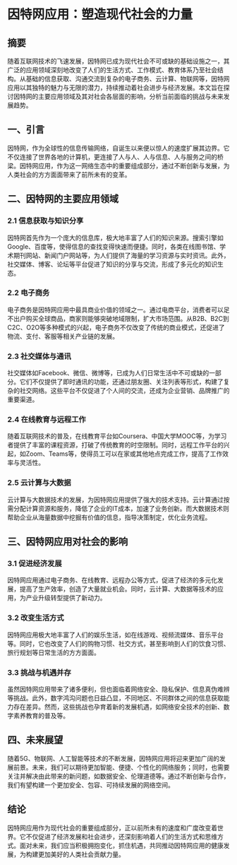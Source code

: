 # 因特网应用：塑造现代社会的力量

## 摘要

随着互联网技术的飞速发展，因特网已成为现代社会不可或缺的基础设施之一，其广泛的应用领域深刻地改变了人们的生活方式、工作模式、教育体系乃至社会结构。从基础的信息获取、沟通交流到复杂的电子商务、云计算、物联网等，因特网应用以其独特的魅力与无限的潜力，持续推动着社会进步与经济发展。本文旨在探讨因特网的主要应用领域及其对社会各层面的影响，分析当前面临的挑战与未来发展趋势。

## 一、引言

因特网，作为全球性的信息传输网络，自诞生以来便以惊人的速度扩展其边界。它不仅连接了世界各地的计算机，更连接了人与人、人与信息、人与服务之间的桥梁。因特网应用，作为这一网络生态中的重要组成部分，通过不断创新与发展，为人类社会的方方面面带来了前所未有的变革。

## 二、因特网的主要应用领域

### 2.1 信息获取与知识分享

因特网首先作为一个庞大的信息库，极大地丰富了人们的知识来源。搜索引擎如Google、百度等，使得信息的查找变得快速而便捷。同时，各类在线图书馆、学术期刊网站、新闻门户网站等，为人们提供了海量的学习资源与实时资讯。此外，社交媒体、博客、论坛等平台促进了知识的分享与交流，形成了多元化的知识生态。

### 2.2 电子商务

电子商务是因特网应用中最具商业价值的领域之一。通过电商平台，消费者可以足不出户购买全球商品，商家则能够突破地域限制，扩大市场范围。从B2B、B2C到C2C、O2O等多种模式的兴起，电子商务不仅改变了传统的商业模式，还促进了物流、支付、客服等相关产业链的发展。

### 2.3 社交媒体与通讯

社交媒体如Facebook、微信、微博等，已成为人们日常生活中不可或缺的一部分。它们不仅提供了即时通讯的功能，还通过朋友圈、关注列表等形式，构建了复杂的社交网络。这些平台不仅促进了个人间的交流，还成为企业营销、品牌推广的重要渠道。

### 2.4 在线教育与远程工作

随着互联网技术的普及，在线教育平台如Coursera、中国大学MOOC等，为学习者提供了丰富的课程资源，打破了传统教育的时空限制。同时，远程工作平台的兴起，如Zoom、Teams等，使得员工可以在家或其他地点完成工作，提高了工作效率与灵活性。

### 2.5 云计算与大数据

云计算与大数据技术的发展，为因特网应用提供了强大的技术支持。云计算通过按需分配计算资源和服务，降低了企业的IT成本，加速了业务创新。而大数据技术则帮助企业从海量数据中挖掘有价值的信息，指导决策制定，优化业务流程。

## 三、因特网应用对社会的影响

### 3.1 促进经济发展

因特网应用通过电子商务、在线教育、远程办公等方式，促进了经济的多元化发展，提高了生产效率，创造了大量就业机会。同时，云计算、大数据等技术的应用，为产业升级转型提供了新动力。

### 3.2 改变生活方式

因特网应用极大地丰富了人们的娱乐生活，如在线游戏、视频流媒体、音乐平台等。同时，它也改变了人们的购物习惯、社交方式，甚至影响到人们的饮食习惯、旅行规划等日常生活的方方面面。

### 3.3 挑战与机遇并存

虽然因特网应用带来了诸多便利，但也面临着网络安全、隐私保护、信息真伪难辨等挑战。此外，数字鸿沟问题也日益凸显，不同地区、不同群体之间的信息获取能力存在差异。然而，这些挑战也孕育着新的发展机遇，如网络安全技术的创新、数字素养教育的普及等。

## 四、未来展望

随着5G、物联网、人工智能等技术的不断发展，因特网应用将迎来更加广阔的发展前景。未来，我们可以期待更加智能、便捷、个性化的网络服务；同时，也需要关注并解决由此带来的新问题，如数据安全、伦理道德等。通过不断创新与合作，我们有望构建一个更加安全、包容、可持续发展的网络空间。

## 结论

因特网应用作为现代社会的重要组成部分，正以前所未有的速度和广度改变着世界。它不仅促进了经济发展和社会进步，还深刻影响着人们的生活方式和思维方式。面对未来，我们应当积极拥抱变化，抓住机遇，共同推动因特网应用的健康发展，为构建更加美好的人类社会贡献力量。